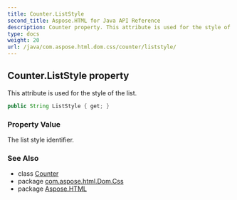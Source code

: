 ```yaml
---
title: Counter.ListStyle
second_title: Aspose.HTML for Java API Reference
description: Counter property. This attribute is used for the style of the list
type: docs
weight: 20
url: /java/com.aspose.html.dom.css/counter/liststyle/
---
```

## Counter.ListStyle property

This attribute is used for the style of the list.

```java
public String ListStyle { get; }
```

### Property Value

The list style identifier.

### See Also

* class [Counter](../)
* package [com.aspose.html.Dom.Css](../../counter/)
* package [Aspose.HTML](../../../)
